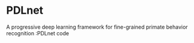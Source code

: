 # PDLnet
A progressive deep learning framework for fine-grained primate behavior recognition :PDLnet  code
